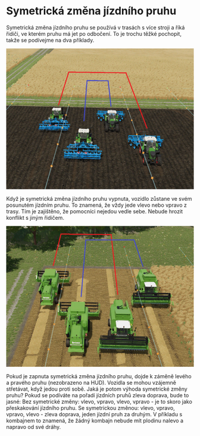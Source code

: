 # Symetrická změna jízdního pruhu


Symetrická změna jízdního pruhu se používá v trasách s více stroji a říká řidiči, ve kterém pruhu má jet po odbočení.
To je trochu těžké pochopit, takže se podívejme na dva příklady.


![Image](https://raw.githubusercontent.com/Jan2903/CourseplayHelp/refs/heads/main/translation_data/regularchange_0_0_1020_765.png)


Když je symetrická změna jízdního pruhu vypnuta, vozidlo zůstane ve svém posunutém jízdním pruhu.
To znamená, že vždy jede vlevo nebo vpravo z trasy.
Tím je zajištěno, že pomocníci nejedou vedle sebe.
Nebude hrozit konflikt s jiným řidičem.


![Image](https://raw.githubusercontent.com/Jan2903/CourseplayHelp/refs/heads/main/translation_data/symetricchange_0_0_1020_765.png)


Pokud je zapnuta symetrická změna jízdního pruhu, dojde k záměně levého a pravého pruhu (nezobrazeno na HUD).
Vozidla se mohou vzájemně střetávat, když jedou proti sobě.
Jaká je potom výhoda symetrické změny pruhu?
Pokud se podíváte na pořadí jízdních pruhů zleva doprava, bude to jasné:
Bez symetrické změny: vlevo, vpravo, vlevo, vpravo - je to skoro jako přeskakování jízdního pruhu.
Se symetrickou změnou: vlevo, vpravo, vpravo, vlevo - zleva doprava, jeden jízdní pruh za druhým.
V příkladu s kombajnem to znamená, že žádný kombajn nebude mít plodinu nalevo a napravo od své dráhy.


